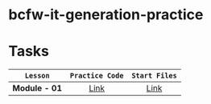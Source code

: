 # bcfw-it-generation-practice

# Tasks

|    `Lesson`     |                                     `Practice Code`                                      |                                            `Start Files`                                             |
| :-------------: | :--------------------------------------------------------------------------------------: | :--------------------------------------------------------------------------------------------------: |
| **Module - 01** | [Link](https://github.com/pavlo-sheremet-dev/bcfw-it-generation-practice/tree/module-01) | [Link](https://github.com/pavlo-sheremet-dev/bcfw-it-generation-practice/blob/module-01-start-files) |
